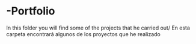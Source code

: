 # -Portfolio
In this folder you will find some of the projects that he carried out/
En esta carpeta encontrará algunos de los proyectos que he realizado
